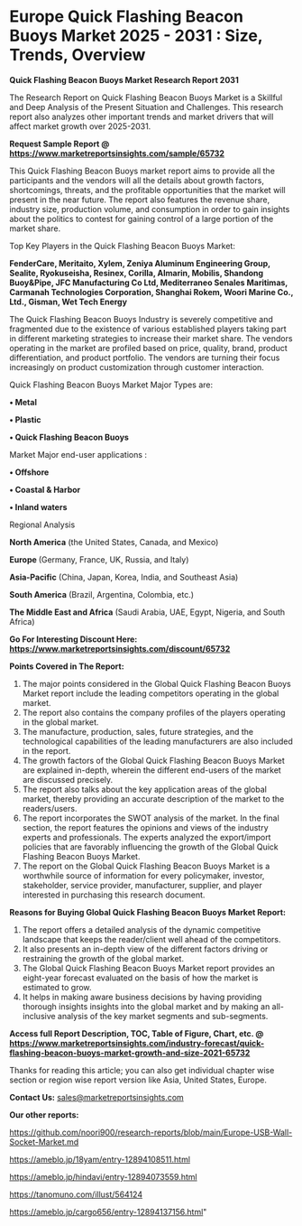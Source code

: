 # Europe Quick Flashing Beacon Buoys Market 2025 - 2031 : Size, Trends, Overview

<strong>Quick Flashing Beacon Buoys Market Research Report 2031</strong>

The Research Report on Quick Flashing Beacon Buoys Market is a Skillful and Deep Analysis of the Present Situation and Challenges. This research report also analyzes other important trends and market drivers that will affect market growth over 2025-2031.

<strong>Request Sample Report @ <a href=https://www.marketreportsinsights.com/sample/65732>https://www.marketreportsinsights.com/sample/65732</a></strong>

This Quick Flashing Beacon Buoys market report aims to provide all the participants and the vendors will all the details about growth factors, shortcomings, threats, and the profitable opportunities that the market will present in the near future. The report also features the revenue share, industry size, production volume, and consumption in order to gain insights about the politics to contest for gaining control of a large portion of the market share.

Top Key Players in the Quick Flashing Beacon Buoys Market:

<strong>FenderCare, Meritaito, Xylem, Zeniya Aluminum Engineering Group, Sealite, Ryokuseisha, Resinex, Corilla, Almarin, Mobilis, Shandong Buoy&Pipe, JFC Manufacturing Co Ltd, Mediterraneo Senales Maritimas, Carmanah Technologies Corporation, Shanghai Rokem, Woori Marine Co., Ltd., Gisman, Wet Tech Energy</strong>

The Quick Flashing Beacon Buoys Industry is severely competitive and fragmented due to the existence of various established players taking part in different marketing strategies to increase their market share. The vendors operating in the market are profiled based on price, quality, brand, product differentiation, and product portfolio. The vendors are turning their focus increasingly on product customization through customer interaction.

Quick Flashing Beacon Buoys Market Major Types are:

<strong>• Metal

• Plastic

• Quick Flashing Beacon Buoys</strong>

Market Major end-user applications :

<strong>• Offshore

• Coastal & Harbor

• Inland waters</strong>

Regional Analysis

</u><strong><b>North America</b></strong> (the United States, Canada, and Mexico)

<strong><b>Europe </b></strong>(Germany, France, UK, Russia, and Italy)

<strong><b>Asia-Pacific</b></strong> (China, Japan, Korea, India, and Southeast Asia)

<strong><b>South America</b></strong> (Brazil, Argentina, Colombia, etc.)

<strong><b>The Middle East and Africa</b></strong> (Saudi Arabia, UAE, Egypt, Nigeria, and South Africa)

<strong>Go For Interesting Discount Here: <a href=https://www.marketreportsinsights.com/discount/65732>https://www.marketreportsinsights.com/discount/65732</a></strong>

<strong>Points Covered in The Report:</strong>
<ol>
  <li>The major points considered in the Global Quick Flashing Beacon Buoys Market report include the leading competitors operating in the global market.</li>
  <li>The report also contains the company profiles of the players operating in the global market.</li>
  <li>The manufacture, production, sales, future strategies, and the technological capabilities of the leading manufacturers are also included in the report.</li>
  <li>The growth factors of the Global Quick Flashing Beacon Buoys Market are explained in-depth, wherein the different end-users of the market are discussed precisely.</li>
  <li>The report also talks about the key application areas of the global market, thereby providing an accurate description of the market to the readers/users.</li>
  <li>The report incorporates the SWOT analysis of the market. In the final section, the report features the opinions and views of the industry experts and professionals. The experts analyzed the export/import policies that are favorably influencing the growth of the Global Quick Flashing Beacon Buoys Market.</li>
  <li>The report on the Global Quick Flashing Beacon Buoys Market is a worthwhile source of information for every policymaker, investor, stakeholder, service provider, manufacturer, supplier, and player interested in purchasing this research document.</li>
</ol>
<strong>Reasons for Buying Global Quick Flashing Beacon Buoys Market Report:</strong>

<ol>
  <li>The report offers a detailed analysis of the dynamic competitive landscape that keeps the reader/client well ahead of the competitors.</li>
  <li>It also presents an in-depth view of the different factors driving or restraining the growth of the global market.</li>
  <li>The Global Quick Flashing Beacon Buoys Market report provides an eight-year forecast evaluated on the basis of how the market is estimated to grow.</li>
  <li>It helps in making aware business decisions by having providing thorough insights insights into the global market and by making an all-inclusive analysis of the key market segments and sub-segments.</li>
</ol>
<strong>Access full Report Description, TOC, Table of Figure, Chart, etc. @ <a href=https://www.marketreportsinsights.com/industry-forecast/quick-flashing-beacon-buoys-market-growth-and-size-2021-65732>https://www.marketreportsinsights.com/industry-forecast/quick-flashing-beacon-buoys-market-growth-and-size-2021-65732</a></strong>


Thanks for reading this article; you can also get individual chapter wise section or region wise report version like Asia, United States, Europe.

<strong>Contact Us:</strong>
sales@marketreportsinsights.com

<strong>Our other reports:</strong>

<a href=https://github.com/noori900/research-reports/blob/main/Europe-USB-Wall-Socket-Market.md>https://github.com/noori900/research-reports/blob/main/Europe-USB-Wall-Socket-Market.md</a>

<a href=https://ameblo.jp/18yam/entry-12894108511.html>https://ameblo.jp/18yam/entry-12894108511.html</a>

<a href=https://ameblo.jp/hindavi/entry-12894073559.html>https://ameblo.jp/hindavi/entry-12894073559.html</a>

<a href=https://tanomuno.com/illust/564124>https://tanomuno.com/illust/564124</a>

<a href=https://ameblo.jp/cargo656/entry-12894137156.html>https://ameblo.jp/cargo656/entry-12894137156.html</a>"
